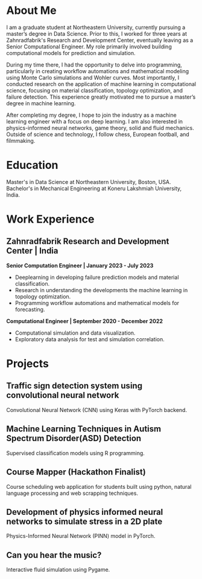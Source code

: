 # About Me
I am a graduate student at Northeastern University, currently pursuing a master’s degree in Data Science. Prior to this, I worked for three years at Zahnradfabrik's Research and Development Center, eventually leaving as a Senior Computational Engineer. My role primarily involved building computational models for prediction and simulation.

During my time there, I had the opportunity to delve into programming, particularly in creating workflow automations and mathematical modeling using Monte Carlo simulations and Wohler curves. Most importantly, I conducted research on the application of machine learning in computational science, focusing on material classification, topology optimization, and failure detection. This experience greatly motivated me to pursue a master’s degree in machine learning.

After completing my degree, I hope to join the industry as a machine learning engineer with a focus on deep learning. I am also interested in physics-informed neural networks, game theory, solid and fluid mechanics. Outside of science and technology, I follow chess, European football, and filmmaking.

# Education
Master's in Data Science at Northeastern University, Boston, USA.
Bachelor's in Mechanical Engineering at Koneru Lakshmiah University, India.

# Work Experience
## Zahnradfabrik Research and Development Center | India
**Senior Computation Engineer | January 2023 - July 2023**
- Deeplearning in developing failure prediction models and material classification.
- Research in understanding the developments the machine learning in topology optimization.
- Programming workflow automations and mathematical models for forecasting.
  
**Computational Engineer | September 2020 - December 2022**
- Computational simulation and data visualization.
- Exploratory data analysis for test and simulation correlation.
 
# Projects
## Traffic sign detection system using convolutional neural network
Convolutional Neural Network (CNN) using Keras with PyTorch backend.

## Machine Learning Techniques in Autism Spectrum Disorder(ASD) Detection
Supervised classification models using R programming.
  
## Course Mapper (Hackathon Finalist)
Course scheduling web application for students built using python, natural language processing and web scrapping techniques.
  
## Development of physics informed neural networks to simulate stress in a 2D plate
Physics-Informed Neural Network (PINN) model in PyTorch.
  
## Can you hear the music?
Interactive fluid simulation using Pygame.

